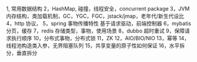 1, 常用数据结构
2，HashMap, 碰撞，线程安全，concurrent package
3，JVM内存结构，类加载机制，GC，YGC，FGC，jstack/jmap，老年代/新生代设比
4，http 协议，
5，spring 事物传播特性
	基于请求驱动，前端控制器
6，mybatis 分页，缓存 
7，redis 存储类型，事物，使用场景
8，dubbo 超时重试
9，保障请求执行顺序
10，分布式事物，分布式锁
11，ZK
12，AIO/BIO/NIO 
13，幂等
14，线程池构造类入参，无界阻塞队列
15，共享变量的原子性如何保证
16，水平拆分，垂直拆分


